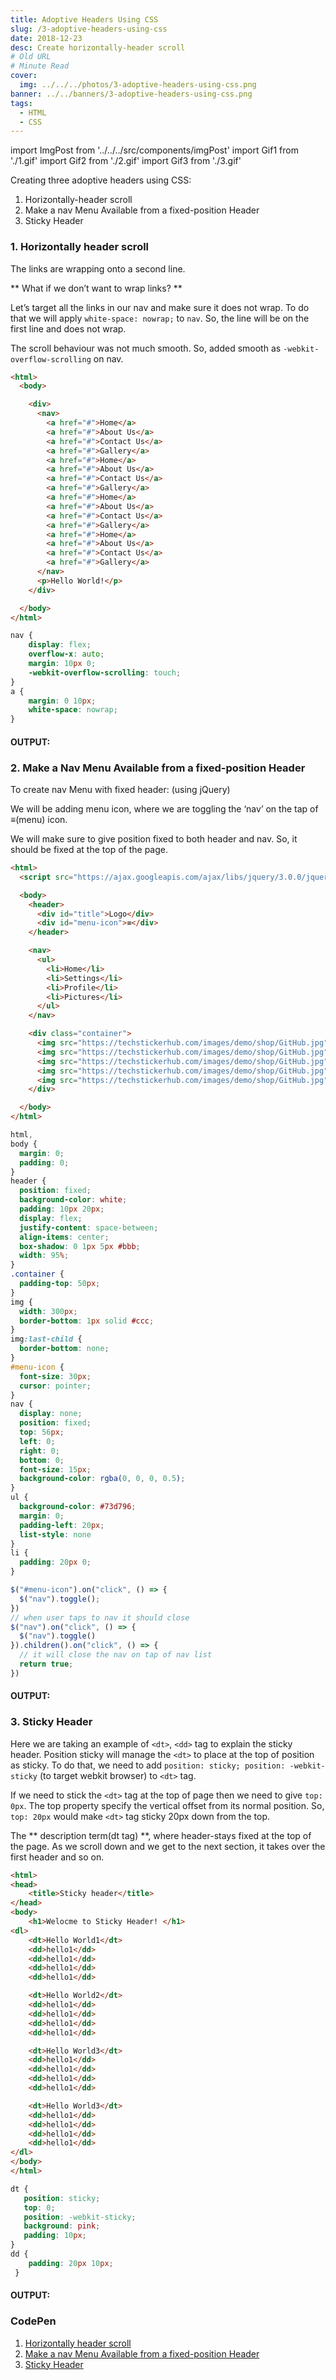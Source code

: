 ```yaml
---
title: Adoptive Headers Using CSS
slug: /3-adoptive-headers-using-css
date: 2018-12-23
desc: Create horizontally-header scroll
# Old URL
# Minute Read
cover:
  img: ../../../photos/3-adoptive-headers-using-css.png
banner: ../../banners/3-adoptive-headers-using-css.png
tags:
  - HTML
  - CSS
---
```


import ImgPost from '../../../src/components/imgPost'
import Gif1 from './1.gif'
import Gif2 from './2.gif'
import Gif3 from './3.gif'

<p><span class='first-letter'>C</span>reating three adoptive headers using CSS:</p>

1. Horizontally-header scroll
2. Make a nav Menu Available from a fixed-position Header
3. Sticky Header

### 1. Horizontally header scroll


The links are wrapping onto a second line.

** What if we don’t want to wrap links? **

Let’s target all the links in our nav and make sure it does not wrap. To do that we will apply `white-space: nowrap;` to `nav`. So, the line will be on the first line and does not wrap.

The scroll behaviour was not much smooth. So, added smooth as `-webkit-overflow-scrolling` on nav.

```html
<html>
  <body>

    <div>
      <nav>
        <a href="#">Home</a>
        <a href="#">About Us</a>
        <a href="#">Contact Us</a>
        <a href="#">Gallery</a>
        <a href="#">Home</a>
        <a href="#">About Us</a>
        <a href="#">Contact Us</a>
        <a href="#">Gallery</a>
        <a href="#">Home</a>
        <a href="#">About Us</a>
        <a href="#">Contact Us</a>
        <a href="#">Gallery</a>
        <a href="#">Home</a>
        <a href="#">About Us</a>
        <a href="#">Contact Us</a>
        <a href="#">Gallery</a>
      </nav>  
      <p>Hello World!</p>
    </div>

  </body>
</html>
```

```css
nav {
	display: flex;
    overflow-x: auto;
    margin: 10px 0;
    -webkit-overflow-scrolling: touch;
}
a {
	margin: 0 10px;
    white-space: nowrap;
}
```

#### OUTPUT:
<ImgPost src={Gif1} alt="horizonatlly scroll header" />

### 2. Make a Nav Menu Available from a fixed-position Header

To create nav Menu with fixed header: (using jQuery)

We will be adding menu icon, where we are toggling the ‘nav’ on the tap of ≡(menu) icon.

We will make sure to give position fixed to both header and nav. So, it should be fixed at the top of the page.

```html
<html>
  <script src="https://ajax.googleapis.com/ajax/libs/jquery/3.0.0/jquery.min.js"></script>

  <body>
    <header>
      <div id="title">Logo</div>
      <div id="menu-icon">≡</div>
    </header>

    <nav>
      <ul>
        <li>Home</li>
        <li>Settings</li>
        <li>Profile</li>
        <li>Pictures</li>
      </ul>
    </nav>

    <div class="container">
      <img src="https://techstickerhub.com/images/demo/shop/GitHub.jpg">
      <img src="https://techstickerhub.com/images/demo/shop/GitHub.jpg">
      <img src="https://techstickerhub.com/images/demo/shop/GitHub.jpg">
      <img src="https://techstickerhub.com/images/demo/shop/GitHub.jpg">
      <img src="https://techstickerhub.com/images/demo/shop/GitHub.jpg">
    </div>

  </body>
</html>
```

```css
html,
body {
  margin: 0;
  padding: 0;
}
header {
  position: fixed;
  background-color: white;
  padding: 10px 20px;
  display: flex;
  justify-content: space-between;
  align-items: center;
  box-shadow: 0 1px 5px #bbb;
  width: 95%;
}
.container {
  padding-top: 50px;
}
img {
  width: 300px;
  border-bottom: 1px solid #ccc;
}
img:last-child {
  border-bottom: none;
}
#menu-icon {
  font-size: 30px;
  cursor: pointer;
}
nav {
  display: none;
  position: fixed;
  top: 56px;
  left: 0;
  right: 0;
  bottom: 0;
  font-size: 15px;
  background-color: rgba(0, 0, 0, 0.5);
}
ul {
  background-color: #73d796;
  margin: 0;
  padding-left: 20px;
  list-style: none
}
li {
  padding: 20px 0;
}
```

```js
$("#menu-icon").on("click", () => {
  $("nav").toggle();
})
// when user taps to nav it should close
$("nav").on("click", () => {
  $("nav").toggle()
}).children().on("click", () => {
  // it will close the nav on tap of nav list
  return true;
})
```

#### OUTPUT:
<ImgPost src={Gif2} alt="nav-menu header" />

### 3. Sticky Header

Here we are taking an example of `<dt>`, `<dd>` tag to explain the sticky header. Position sticky will manage the `<dt>` to place at the top of position as sticky. To do that, we need to add `position: sticky; position: -webkit-sticky` (to target webkit browser) to `<dt>` tag.

If we need to stick the `<dt>` tag at the top of page then we need to give `top: 0px`. The top property specify the vertical offset from its normal position. So, `top: 20px` would make `<dt>` tag sticky 20px down from the top.

The ** description term(dt tag) **, where header-stays fixed at the top of the page. As we scroll down and we get to the next section, it takes over the first header and so on.

```html
<html>
<head>
	<title>Sticky header</title>
</head>
<body>
	<h1>Welocme to Sticky Header! </h1>
<dl>
	<dt>Hello World1</dt>
	<dd>hello1</dd>
	<dd>hello1</dd>
	<dd>hello1</dd>
	<dd>hello1</dd>

	<dt>Hello World2</dt>
	<dd>hello1</dd>
	<dd>hello1</dd>
	<dd>hello1</dd>
	<dd>hello1</dd>

	<dt>Hello World3</dt>
	<dd>hello1</dd>
	<dd>hello1</dd>
	<dd>hello1</dd>
	<dd>hello1</dd>

	<dt>Hello World3</dt>
	<dd>hello1</dd>
	<dd>hello1</dd>
	<dd>hello1</dd>
	<dd>hello1</dd>
</dl>
</body>
</html>
```

```css
dt {
   position: sticky;
   top: 0;
   position: -webkit-sticky;
   background: pink;
   padding: 10px;
}
dd {
    padding: 20px 10px;
 }
```

#### OUTPUT:
<ImgPost src={Gif3} alt="sticky-header" />


### CodePen

1. [Horizontally header scroll](https://codepen.io/suprabhasupi/pen/VweoeKG)
2. [Make a nav Menu Available from a fixed-position Header](https://codepen.io/suprabhasupi/pen/ZEQgQBL)
3. [Sticky Header](https://codepen.io/suprabhasupi/pen/vYLoLyQ)
